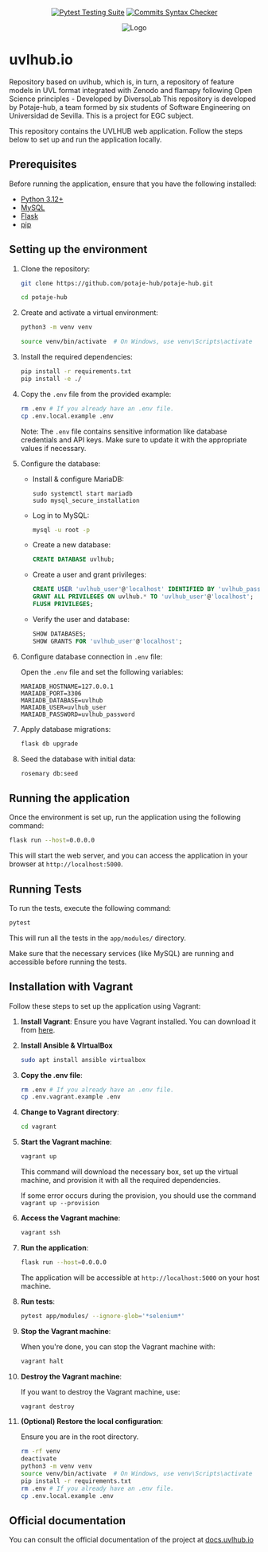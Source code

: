 <div align="center">

  <a href="">[![Pytest Testing Suite](https://github.com/diverso-lab/uvlhub/actions/workflows/tests.yml/badge.svg?branch=main)](https://github.com/diverso-lab/uvlhub/actions/workflows/tests.yml)</a>
  <a href="">[![Commits Syntax Checker](https://github.com/diverso-lab/uvlhub/actions/workflows/commits.yml/badge.svg?branch=main)](https://github.com/diverso-lab/uvlhub/actions/workflows/commits.yml)</a>
  
</div>

<div style="text-align: center;">
  <img src="https://www.veggiegib.com/wp-content/uploads/2016/12/IMG_20161129_192533-768x768.jpg" alt="Logo">
</div>

# uvlhub.io

Repository based on uvlhub, which is, in turn, a repository of feature models in UVL format integrated with Zenodo and flamapy following Open Science principles - Developed by DiversoLab
This repository is developed by Potaje-hub, a team formed by six students of Software Engineering on Universidad de Sevilla. 
This is a project for EGC subject.

This repository contains the UVLHUB web application. Follow the steps below to set up and run the application locally.

## Prerequisites

Before running the application, ensure that you have the following installed:

- [Python 3.12+](https://www.python.org/downloads/)
- [MySQL](https://dev.mysql.com/downloads/)
- [Flask](https://flask.palletsprojects.com/)
- [pip](https://pip.pypa.io/en/stable/)

## Setting up the environment

1. Clone the repository:

   ```bash
   git clone https://github.com/potaje-hub/potaje-hub.git
   
   cd potaje-hub
   ```

2. Create and activate a virtual environment:

   ```bash
   python3 -m venv venv

   source venv/bin/activate  # On Windows, use venv\Scripts\activate
   ```

3. Install the required dependencies:

   ```bash
   pip install -r requirements.txt
   pip install -e ./
   ```

4. Copy the `.env` file from the provided example:

   ```bash
   rm .env # If you already have an .env file.
   cp .env.local.example .env
   ```

   Note: The `.env` file contains sensitive information like database credentials and API keys. Make sure to update it with the appropriate values if necessary.

5. Configure the database:

   - Install & configure MariaDB:
      ```sudo apt install mariadb-server -y
      sudo systemctl start mariadb
      sudo mysql_secure_installation
      ```

   - Log in to MySQL:
     ```bash
     mysql -u root -p
     ```

   - Create a new database:
     ```sql
     CREATE DATABASE uvlhub;
     ```

   - Create a user and grant privileges:
     ```sql
     CREATE USER 'uvlhub_user'@'localhost' IDENTIFIED BY 'uvlhub_password';
     GRANT ALL PRIVILEGES ON uvlhub.* TO 'uvlhub_user'@'localhost';
     FLUSH PRIVILEGES;
     ```

   - Verify the user and database:
     ```sql
     SHOW DATABASES;
     SHOW GRANTS FOR 'uvlhub_user'@'localhost';
     ```

6. Configure database connection in `.env` file:

   Open the `.env` file and set the following variables:
   ```env
   MARIADB_HOSTNAME=127.0.0.1
   MARIADB_PORT=3306
   MARIADB_DATABASE=uvlhub
   MARIADB_USER=uvlhub_user
   MARIADB_PASSWORD=uvlhub_password
   ```

7. Apply database migrations:

   ```bash
   flask db upgrade
   ```

8. Seed the database with initial data:

   ```bash
   rosemary db:seed
   ```

## Running the application

Once the environment is set up, run the application using the following command:

   ```bash
   flask run --host=0.0.0.0
   ```

This will start the web server, and you can access the application in your browser at `http://localhost:5000`.

## Running Tests

To run the tests, execute the following command:

   ```bash
   pytest
   ```

This will run all the tests in the `app/modules/` directory.

Make sure that the necessary services (like MySQL) are running and accessible before running the tests.

## Installation with Vagrant

Follow these steps to set up the application using Vagrant:

1. **Install Vagrant**:
   Ensure you have Vagrant installed. You can download it from [here](https://www.vagrantup.com/downloads).

2. **Install Ansible & VIrtualBox**
   ```bash
   sudo apt install ansible virtualbox
   ```
   
3. **Copy the .env file**:
   ```bash
   rm .env # If you already have an .env file.
   cp .env.vagrant.example .env
   ```
   
4. **Change to Vagrant directory**:
   ```bash
   cd vagrant
   ```

5. **Start the Vagrant machine**:
   ```bash
   vagrant up
   ```
   This command will download the necessary box, set up the virtual machine, and provision it with all the required dependencies.

   If some error occurs during the provision, you should use the command `vagrant up --provision`

6. **Access the Vagrant machine**:
   ```bash
   vagrant ssh
   ```

7. **Run the application**:
   ```bash
   flask run --host=0.0.0.0
   ```
   The application will be accessible at `http://localhost:5000` on your host machine.

9. **Run tests**:
   ```bash
   pytest app/modules/ --ignore-glob='*selenium*'
   ```

10. **Stop the Vagrant machine**:
    
    When you're done, you can stop the Vagrant machine with:
   
    ```bash
    vagrant halt
    ```
   
11. **Destroy the Vagrant machine**:

    If you want to destroy the Vagrant machine, use:
    ```bash
    vagrant destroy
    ```

12. **(Optional) Restore the local configuration**:

    Ensure you are in the root directory.
    ```bash
    rm -rf venv
    deactivate
    python3 -m venv venv
    source venv/bin/activate  # On Windows, use venv\Scripts\activate
    pip install -r requirements.txt
    rm .env # If you already have an .env file.
    cp .env.local.example .env
    ```

## Official documentation

You can consult the official documentation of the project at [docs.uvlhub.io](https://docs.uvlhub.io/)

